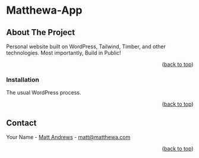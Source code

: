 # Matthewa-App

<!-- ABOUT THE PROJECT -->

## About The Project

Personal website built on WordPress, Tailwind, Timber, and other technologies. Most importantly, Build in Public!

<p align="right">(<a href="#top">back to top</a>)</p>

### Installation

The usual WordPress process.

<p align="right">(<a href="#top">back to top</a>)</p>

<!-- CONTACT -->

## Contact

Your Name - [Matt Andrews](https://matthewa.com) - matt@matthewa.com

<p align="right">(<a href="#top">back to top</a>)</p>
